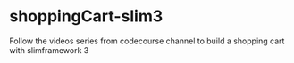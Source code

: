 # shoppingCart-slim3
Follow the videos series from codecourse channel to build a shopping cart with slimframework 3
